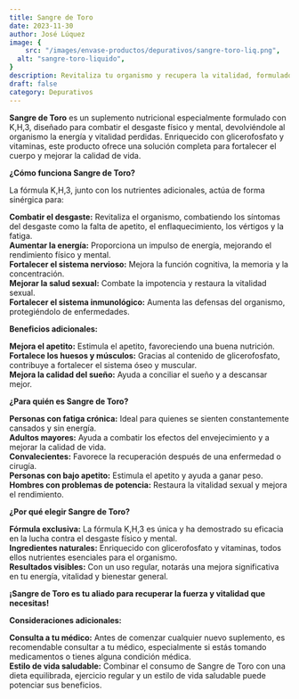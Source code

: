 ```yaml
---
title: Sangre de Toro
date: 2023-11-30
author: José Lúquez
image: {
 	src: "/images/envase-productos/depurativos/sangre-toro-liq.png",
  alt: "sangre-toro-liquido",
}
description: Revitaliza tu organismo y recupera la vitalidad, formulado con K,H,3
draft: false
category: Depurativos
---
```


**Sangre de Toro** es un suplemento nutricional especialmente formulado con K,H,3, diseñado para combatir el desgaste físico y mental, devolviéndole al organismo la energía y vitalidad perdidas. Enriquecido con glicerofosfato y vitaminas, este producto ofrece una solución completa para fortalecer el cuerpo y mejorar la calidad de vida.

**¿Cómo funciona Sangre de Toro?**

La fórmula K,H,3, junto con los nutrientes adicionales, actúa de forma sinérgica para:

**Combatir el desgaste:** Revitaliza el organismo, combatiendo los síntomas del desgaste como la falta de apetito, el enflaquecimiento, los vértigos y la fatiga.   
**Aumentar la energía:** Proporciona un impulso de energía, mejorando el rendimiento físico y mental.   
**Fortalecer el sistema nervioso:** Mejora la función cognitiva, la memoria y la concentración.   
**Mejorar la salud sexual:** Combate la impotencia y restaura la vitalidad sexual.   
**Fortalecer el sistema inmunológico:** Aumenta las defensas del organismo, protegiéndolo de enfermedades.   

**Beneficios adicionales:**

**Mejora el apetito:** Estimula el apetito, favoreciendo una buena nutrición.   
**Fortalece los huesos y músculos:** Gracias al contenido de glicerofosfato, contribuye a fortalecer el sistema óseo y muscular.   
**Mejora la calidad del sueño:** Ayuda a conciliar el sueño y a descansar mejor.   

**¿Para quién es Sangre de Toro?**

**Personas con fatiga crónica:** Ideal para quienes se sienten constantemente cansados y sin energía.   
**Adultos mayores:** Ayuda a combatir los efectos del envejecimiento y a mejorar la calidad de vida.   
**Convalecientes:** Favorece la recuperación después de una enfermedad o cirugía.   
**Personas con bajo apetito:** Estimula el apetito y ayuda a ganar peso.   
**Hombres con problemas de potencia:** Restaura la vitalidad sexual y mejora el rendimiento.   

**¿Por qué elegir Sangre de Toro?**

**Fórmula exclusiva:** La fórmula K,H,3 es única y ha demostrado su eficacia en la lucha contra el desgaste físico y mental.   
**Ingredientes naturales:** Enriquecido con glicerofosfato y vitaminas, todos ellos nutrientes esenciales para el organismo.   
**Resultados visibles:** Con un uso regular, notarás una mejora significativa en tu energía, vitalidad y bienestar general.   

**¡Sangre de Toro es tu aliado para recuperar la fuerza y vitalidad que necesitas!**

**Consideraciones adicionales:**

**Consulta a tu médico:** Antes de comenzar cualquier nuevo suplemento, es recomendable consultar a tu médico, especialmente si estás tomando medicamentos o tienes alguna condición médica.   
**Estilo de vida saludable:** Combinar el consumo de Sangre de Toro con una dieta equilibrada, ejercicio regular y un estilo de vida saludable puede potenciar sus beneficios.   
